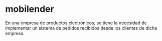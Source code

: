 # mobilender
En una empresa de productos electrónicos, se tiene la necesidad de implementar un sistema de pedidos recibidos desde los clientes de dicha empresa.
